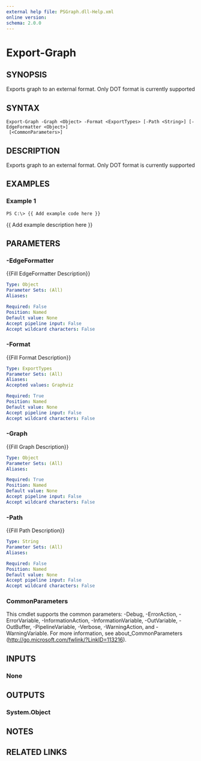 ```yaml
---
external help file: PSGraph.dll-Help.xml
online version: 
schema: 2.0.0
---
```


# Export-Graph

## SYNOPSIS
Exports graph to an external format. Only DOT format is currently supported

## SYNTAX

```
Export-Graph -Graph <Object> -Format <ExportTypes> [-Path <String>] [-EdgeFormatter <Object>]
 [<CommonParameters>]
```

## DESCRIPTION
Exports graph to an external format. Only DOT format is currently supported

## EXAMPLES

### Example 1
```
PS C:\> {{ Add example code here }}
```

{{ Add example description here }}

## PARAMETERS

### -EdgeFormatter
{{Fill EdgeFormatter Description}}

```yaml
Type: Object
Parameter Sets: (All)
Aliases: 

Required: False
Position: Named
Default value: None
Accept pipeline input: False
Accept wildcard characters: False
```

### -Format
{{Fill Format Description}}

```yaml
Type: ExportTypes
Parameter Sets: (All)
Aliases: 
Accepted values: Graphviz

Required: True
Position: Named
Default value: None
Accept pipeline input: False
Accept wildcard characters: False
```

### -Graph
{{Fill Graph Description}}

```yaml
Type: Object
Parameter Sets: (All)
Aliases: 

Required: True
Position: Named
Default value: None
Accept pipeline input: False
Accept wildcard characters: False
```

### -Path
{{Fill Path Description}}

```yaml
Type: String
Parameter Sets: (All)
Aliases: 

Required: False
Position: Named
Default value: None
Accept pipeline input: False
Accept wildcard characters: False
```

### CommonParameters
This cmdlet supports the common parameters: -Debug, -ErrorAction, -ErrorVariable, -InformationAction, -InformationVariable, -OutVariable, -OutBuffer, -PipelineVariable, -Verbose, -WarningAction, and -WarningVariable. For more information, see about_CommonParameters (http://go.microsoft.com/fwlink/?LinkID=113216).

## INPUTS

### None

## OUTPUTS

### System.Object

## NOTES

## RELATED LINKS

